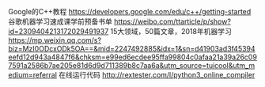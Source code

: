 Google的C++教程  https://developers.google.com/edu/c++/getting-started
谷歌机器学习速成课学前预备书单 https://weibo.com/ttarticle/p/show?id=2309404213172029491937
15大领域，50篇文章，2018年机器学习 https://mp.weixin.qq.com/s?biz=MzI0ODcxODk5OA==&mid=2247492885&idx=1&sn=d41903ad3f45394eefd12d943a4847f6&chksm=e99ed6ecdee95ffa99804c0afaa21a39a26c097591a2586b7ae205e81d6d9d711389b8c7aa6a&utm_source=tuicool&utm_medium=referral
在线运行代码 http://rextester.com/l/python3_online_compiler

